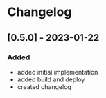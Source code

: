 # Changelog

## [0.5.0] - 2023-01-22

### Added

- added initial implementation
- added build and deploy
- created changelog


